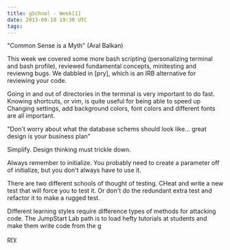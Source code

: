 ```yaml
---
title: gSchool - Week[1]
date: 2013-09-18 19:30 UTC
tags: 
---
```


"Common Sense is a Myth" (Aral Balkan)

This week we covered some more bash scripting (personalizing terminal and bash profile), reviewed fundamental concepts, minitesting and reviewng bugs.  We dabbled in [pry], which is an IRB alternative for reviewing your code.  

Going in and out of directories in the terminal is very important to do fast.  Knowing shortcuts, or vim, is quite useful for being able to speed up Changing settings, add background colors, font colors and different fonts are all important.

"Don't worry about what the database schems should look like... great design is your business plan"

Simplify.  Design thinking must trickle down.

Always remember to initialize.  You probably need to create a parameter off of initialize, but you don't always have to use it. 

There are two different schools of thought of testing.  CHeat and write a new test that will force you to test it.  Or don't do the redundant extra test and refactor it to make a rugged test. 

Different learning styles require difference types of methods for attacking code.  The JumpStart Lab path is to load hefty tutorials at students and make them write code from the g

[pry]()


